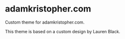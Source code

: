 # adamkristopher.com
Custom theme for adamkristopher.com.

This theme is based on a custom design by Lauren Black.
